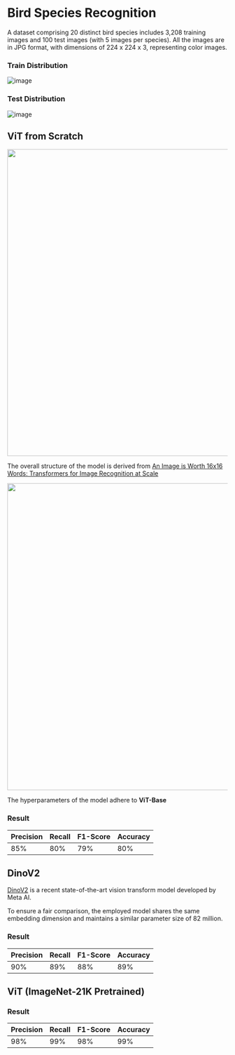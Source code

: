 # Bird Species Recognition

A dataset comprising 20 distinct bird species includes 3,208 training images and 100 test images (with 5 images per species). All the images are in JPG format, with dimensions of 224 x 224 x 3, representing color images.

### Train Distribution
![image](https://github.com/dchung1209/ViT-Bird-Recognition/assets/121478848/3e10d459-a026-4373-a508-78b07300ded3)

### Test Distribution
![image](https://github.com/dchung1209/ViT-Bird-Recognition/assets/121478848/bac9484e-768a-4337-8371-79fcfc524869)


## ViT from Scratch
<img src="https://github.com/dchung1209/ViT-Bird-Recognition/assets/121478848/5e48e44e-dbcc-416c-8898-3aba331a82ce" width="700">

The overall structure of the model is derived from [An Image is Worth 16x16 Words: Transformers for Image Recognition at Scale](https://arxiv.org/abs/2010.11929)


<img src="https://github.com/dchung1209/ViT-Bird-Recognition/assets/121478848/cd522330-dfd0-40b5-89c2-6e916776aca4" width="700">

The hyperparameters of the model adhere to **ViT-Base**

### Result

| Precision | Recall | F1-Score | Accuracy |
| --------- | ------ | -------- | -------- |
| 85%       | 80%    | 79%      | 80%      |



## DinoV2 

[DinoV2](https://ai.meta.com/blog/dino-v2-computer-vision-self-supervised-learning/) is a recent state-of-the-art vision transform model developed by Meta AI.

To ensure a fair comparison, the employed model shares the same embedding dimension and maintains a similar parameter size of 82 million.

### Result 

| Precision | Recall | F1-Score | Accuracy |
| --------- | ------ | -------- | -------- |
| 90%       | 89%    | 88%      | 89%      |


## ViT (ImageNet-21K Pretrained)

### Result

| Precision | Recall | F1-Score | Accuracy |
| --------- | ------ | -------- | -------- |
| 98%       | 99%    | 98%      | 99%      |
